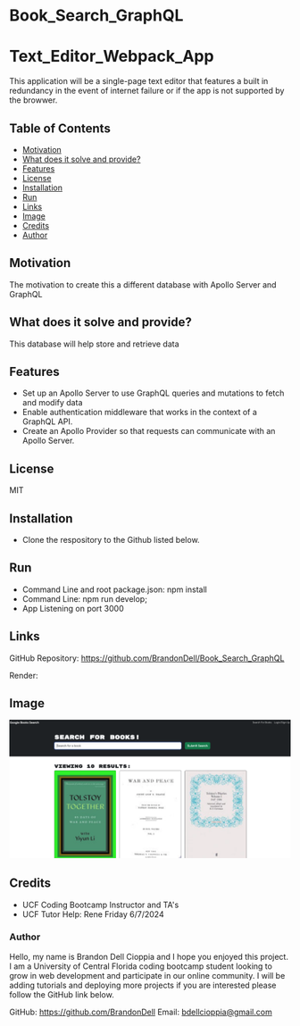 # Book_Search_GraphQL

# Text_Editor_Webpack_App
This application will be a single-page text editor that features a built in redundancy in the event of internet failure or if the app is not supported by the browwer. 

## Table of Contents

- [Motivation](#motivation)
- [What does it solve and provide?](#what-does-it-solve-and-provide)
- [Features](#features)
- [License](#License)
- [Installation](#installation)
- [Run](#run)
- [Links](#links)
- [Image](#image)
- [Credits](#credits)
- [Author](#author)

 
## Motivation
The motivation to create this a different database with Apollo Server and GraphQL 

## What does it solve and provide?
This database will help store and retrieve data

## Features
* Set up an Apollo Server to use GraphQL queries and mutations to fetch and modify data
* Enable authentication middleware that works in the context of a GraphQL API.
* Create an Apollo Provider so that requests can communicate with an Apollo Server.

## License
MIT

## Installation 
* Clone the respository to the Github listed below. 


## Run  
* Command Line and root package.json: npm install
* Command Line: npm run develop;
* App Listening on port 3000

## Links

GitHub Repository: https://github.com/BrandonDell/Book_Search_GraphQL

Render: 

## Image
![DellCioppia](./client/src/images/Screenshot%202024-06-07%20at%208.29.56%20PM.png)

## Credits
* UCF Coding Bootcamp Instructor and TA's
* UCF Tutor Help: Rene Friday 6/7/2024

### Author

Hello, my name is Brandon Dell Cioppia and I hope you enjoyed this project. I am a University of Central Florida coding bootcamp student looking to grow in web development and participate in our online community. I will be adding tutorials and deploying more projects if you are interested please follow the GitHub link below. 

GitHub: https://github.com/BrandonDell
Email: bdellcioppia@gmail.com